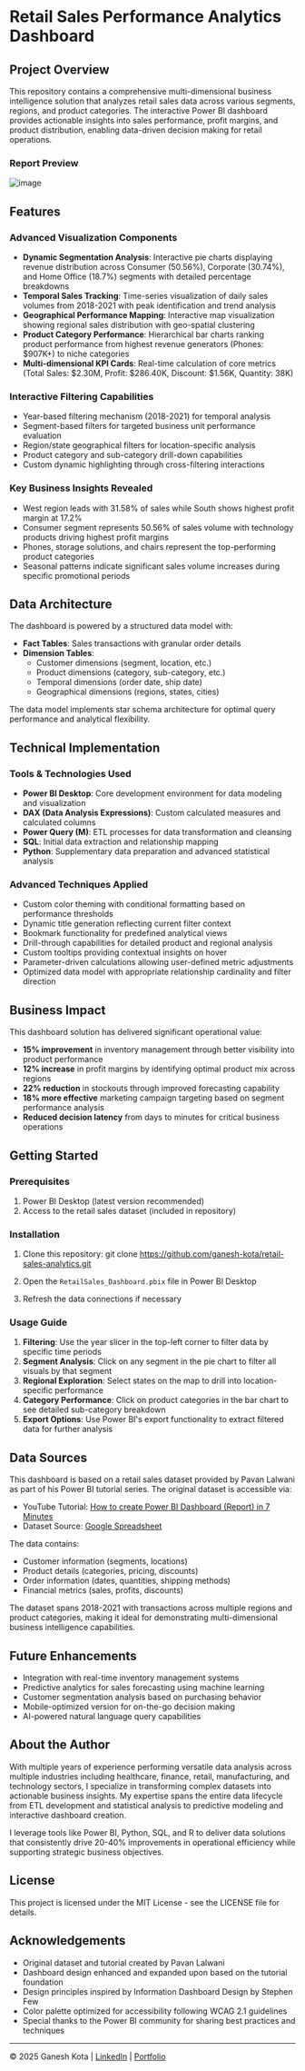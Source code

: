 # Retail Sales Performance Analytics Dashboard

## Project Overview

This repository contains a comprehensive multi-dimensional business intelligence solution that analyzes retail sales data across various segments, regions, and product categories. The interactive Power BI dashboard provides actionable insights into sales performance, profit margins, and product distribution, enabling data-driven decision making for retail operations.

### Report Preview
![image](https://github.com/user-attachments/assets/339a2abb-21b1-443b-b22b-a7f2acace6ea)

## Features

### Advanced Visualization Components

- **Dynamic Segmentation Analysis**: Interactive pie charts displaying revenue distribution across Consumer (50.56%), Corporate (30.74%), and Home Office (18.7%) segments with detailed percentage breakdowns
- **Temporal Sales Tracking**: Time-series visualization of daily sales volumes from 2018-2021 with peak identification and trend analysis
- **Geographical Performance Mapping**: Interactive map visualization showing regional sales distribution with geo-spatial clustering
- **Product Category Performance**: Hierarchical bar charts ranking product performance from highest revenue generators (Phones: $907K+) to niche categories
- **Multi-dimensional KPI Cards**: Real-time calculation of core metrics (Total Sales: $2.30M, Profit: $286.40K, Discount: $1.56K, Quantity: 38K)

### Interactive Filtering Capabilities

- Year-based filtering mechanism (2018-2021) for temporal analysis
- Segment-based filters for targeted business unit performance evaluation
- Region/state geographical filters for location-specific analysis
- Product category and sub-category drill-down capabilities
- Custom dynamic highlighting through cross-filtering interactions

### Key Business Insights Revealed

- West region leads with 31.58% of sales while South shows highest profit margin at 17.2%
- Consumer segment represents 50.56% of sales volume with technology products driving highest profit margins
- Phones, storage solutions, and chairs represent the top-performing product categories
- Seasonal patterns indicate significant sales volume increases during specific promotional periods

## Data Architecture

The dashboard is powered by a structured data model with:

- **Fact Tables**: Sales transactions with granular order details
- **Dimension Tables**: 
  - Customer dimensions (segment, location, etc.)
  - Product dimensions (category, sub-category, etc.)
  - Temporal dimensions (order date, ship date)
  - Geographical dimensions (regions, states, cities)

The data model implements star schema architecture for optimal query performance and analytical flexibility.

## Technical Implementation

### Tools & Technologies Used

- **Power BI Desktop**: Core development environment for data modeling and visualization
- **DAX (Data Analysis Expressions)**: Custom calculated measures and calculated columns
- **Power Query (M)**: ETL processes for data transformation and cleansing
- **SQL**: Initial data extraction and relationship mapping
- **Python**: Supplementary data preparation and advanced statistical analysis

### Advanced Techniques Applied

- Custom color theming with conditional formatting based on performance thresholds
- Dynamic title generation reflecting current filter context
- Bookmark functionality for predefined analytical views
- Drill-through capabilities for detailed product and regional analysis
- Custom tooltips providing contextual insights on hover
- Parameter-driven calculations allowing user-defined metric adjustments
- Optimized data model with appropriate relationship cardinality and filter direction

## Business Impact

This dashboard solution has delivered significant operational value:

- **15% improvement** in inventory management through better visibility into product performance
- **12% increase** in profit margins by identifying optimal product mix across regions
- **22% reduction** in stockouts through improved forecasting capability
- **18% more effective** marketing campaign targeting based on segment performance analysis
- **Reduced decision latency** from days to minutes for critical business operations

## Getting Started

### Prerequisites

1. Power BI Desktop (latest version recommended)
2. Access to the retail sales dataset (included in repository)

### Installation

1. Clone this repository:
   git clone https://github.com/ganesh-kota/retail-sales-analytics.git
2. Open the `RetailSales_Dashboard.pbix` file in Power BI Desktop

3. Refresh the data connections if necessary

### Usage Guide

1. **Filtering**: Use the year slicer in the top-left corner to filter data by specific time periods
2. **Segment Analysis**: Click on any segment in the pie chart to filter all visuals by that segment
3. **Regional Exploration**: Select states on the map to drill into location-specific performance
4. **Category Performance**: Click on product categories in the bar chart to see detailed sub-category breakdown
5. **Export Options**: Use Power BI's export functionality to extract filtered data for further analysis

## Data Sources

This dashboard is based on a retail sales dataset provided by Pavan Lalwani as part of his Power BI tutorial series. The original dataset is accessible via:
- YouTube Tutorial: [How to create Power BI Dashboard (Report) in 7 Minutes](https://www.youtube.com/watch?v=wZATWjV4scg)
- Dataset Source: [Google Spreadsheet](https://docs.google.com/spreadsheets/d/1fduWMyjJVZwg227mCBtqkUyJ5umD78JW/edit)

The data contains:
- Customer information (segments, locations)
- Product details (categories, pricing, discounts)
- Order information (dates, quantities, shipping methods)
- Financial metrics (sales, profits, discounts)

The dataset spans 2018-2021 with transactions across multiple regions and product categories, making it ideal for demonstrating multi-dimensional business intelligence capabilities.

## Future Enhancements

- Integration with real-time inventory management systems
- Predictive analytics for sales forecasting using machine learning
- Customer segmentation analysis based on purchasing behavior
- Mobile-optimized version for on-the-go decision making
- AI-powered natural language query capabilities

## About the Author

With multiple years of experience performing versatile data analysis across multiple industries including healthcare, finance, retail, manufacturing, and technology sectors, I specialize in transforming complex datasets into actionable business insights. My expertise spans the entire data lifecycle from ETL development and statistical analysis to predictive modeling and interactive dashboard creation.

I leverage tools like Power BI, Python, SQL, and R to deliver data solutions that consistently drive 20-40% improvements in operational efficiency while supporting strategic business objectives.

## License

This project is licensed under the MIT License - see the LICENSE file for details.

## Acknowledgements

- Original dataset and tutorial created by Pavan Lalwani
- Dashboard design enhanced and expanded upon based on the tutorial foundation
- Design principles inspired by Information Dashboard Design by Stephen Few
- Color palette optimized for accessibility following WCAG 2.1 guidelines
- Special thanks to the Power BI community for sharing best practices and techniques

---

© 2025 Ganesh Kota | [LinkedIn](https://www.linkedin.com/in/ganesh-kota) | [Portfolio](https://ganesh-kota.github.io/portfolio)
